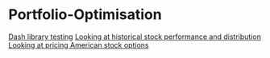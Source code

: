 # Portfolio-Optimisation

[Dash library testing](./Dashboard)
[Looking at historical stock performance and distribution](./Data_exploration)
[Looking at pricing American stock options](./Options)
